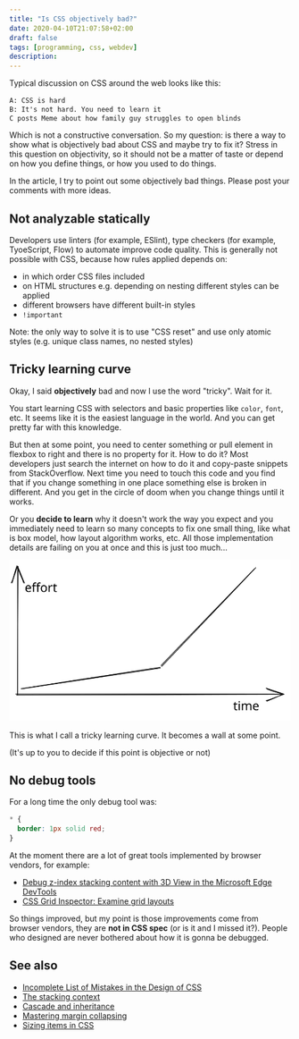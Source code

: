 ```yaml
---
title: "Is CSS objectively bad?"
date: 2020-04-10T21:07:58+02:00
draft: false
tags: [programming, css, webdev]
description: 
---
```


Typical discussion on CSS around the web looks like this:

<!--more-->

```text
A: CSS is hard
B: It's not hard. You need to learn it
C posts Meme about how family guy struggles to open blinds
```

Which is not a constructive conversation. So my question: is there a way to show what is objectively bad about CSS and maybe try to fix it? Stress in this question on objectivity, so it should not be a matter of taste or depend on how you define things, or how you used to do things.

In the article, I try to point out some objectively bad things. Please post your comments with more ideas.

## Not analyzable statically

Developers use linters (for example, ESlint), type checkers (for example, TyoeScript, Flow) to automate improve code quality. This is generally not possible with CSS, because how rules applied depends on:

- in which order CSS files included
- on HTML structures e.g. depending on nesting different styles can be applied
- different browsers have different built-in styles
- `!important`

Note: the only way to solve it is to use "CSS reset" and use only atomic styles (e.g. unique class names, no nested styles)

## Tricky learning curve

Okay, I said **objectively** bad and now I use the word "tricky". Wait for it.

You start learning CSS with selectors and basic properties like `color`, `font`, etc. It seems like it is the easiest language in the world. And you can get pretty far with this knowledge.

But then at some point, you need to center something or pull element in flexbox to right and there is no property for it. How to do it? Most developers just search the internet on how to do it and copy-paste snippets from StackOverflow. Next time you need to touch this code and you find that if you change something in one place something else is broken in different. And you get in the circle of doom when you change things until it works.

Or you **decide to learn** why it doesn't work the way you expect and you immediately need to learn so many concepts to fix one small thing, like what is box model, how layout algorithm works, etc. All those implementation details are failing on you at once and this is just too much...

![](./learning-curve.svg)

This is what I call a tricky learning curve. It becomes a wall at some point.

(It's up to you to decide if this point is objective or not)

## No debug tools

For a long time the only debug tool was:

```css
* {
  border: 1px solid red;
}
```

At the moment there are a lot of great tools implemented by browser vendors, for example:

- [Debug z-index stacking content with 3D View in the Microsoft Edge DevTools](https://blogs.windows.com/msedgedev/2020/01/23/debug-z-index-3d-view-edge-devtools/)
- [CSS Grid Inspector: Examine grid layouts](https://developer.mozilla.org/en-US/docs/Tools/Page_Inspector/How_to/Examine_grid_layouts)

So things improved, but my point is those improvements come from browser vendors, they are **not in CSS spec** (or is it and I missed it?). People who designed are never bothered about how it is gonna be debugged.

## See also

- [Incomplete List of Mistakes in the Design of CSS](https://wiki.csswg.org/ideas/mistakes)
- [The stacking context](https://developer.mozilla.org/en-US/docs/Web/CSS/CSS_Positioning/Understanding_z_index/The_stacking_context)
- [Cascade and inheritance](https://developer.mozilla.org/en-US/docs/Learn/CSS/Building_blocks/Cascade_and_inheritance)
- [Mastering margin collapsing](https://developer.mozilla.org/en-US/docs/Web/CSS/CSS_Box_Model/Mastering_margin_collapsing)
- [Sizing items in CSS](https://developer.mozilla.org/en-US/docs/Learn/CSS/Building_blocks/Sizing_items_in_CSS)
